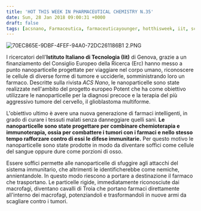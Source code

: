 ```yaml
---
title: 'HOT THIS WEEK IN PHARMACEUTICAL CHEMISTRY N.35'
date: Sun, 28 Jan 2018 09:00:31 +0000
draft: false
tags: [acsnano, Farmaceutica, farmaceuticayounger, hotthisweek, iit, science]
---
```


![70EC865E-9DBF-4FEF-94A0-72DC261186B1 2.PNG](https://silviavernotico.files.wordpress.com/2018/01/70ec865e-9dbf-4fef-94a0-72dc261186b1-2.png?w=340)

I ricercatori dell'**Istituto Italiano di Tecnologia (Iit)** di Genova, grazie a un finanziamento del Consiglio Europeo della Ricerca (Erc) hanno messo a punto nanoparticelle progettate per viaggiare nel corpo umano, riconoscere le cellule di diverse forme di tumore e ucciderle, somministrando loro un farmaco. Descritte sulla rivista _ACS Nano_, le nanoparticelle sono state realizzate nell'ambito del progetto europeo Potent che ha come obiettivo utilizzare le nanoparticelle per la diagnosi precoce e la terapia del più aggressivo tumore del cervello, il glioblastoma multiforme.

L'obiettivo ultimo è avere una nuova generazione di farmaci intelligenti, in grado di curare i tessuti malati senza danneggiare quelli sani. **Le nanoparticelle sono state progettare per combinare chemioterapia e immunoterapia, ossia per combattere i tumori con i farmaci e nello stesso tempo rafforzare contro di essi le difese immunitarie.** Per questo motivo le nanoparticelle sono state prodotte in modo da diventare soffici come cellule del sangue oppure dure come porzioni di osso. 

Essere soffici permette alle nanoparticelle di sfuggire agli attacchi del sistema immunitario, che altrimenti le identificherebbe come nemiche, annientandole. In questo modo riescono a portare a destinazione il farmaco che trasportano. Le particelle rigide, immediatamente riconosciute dai macrofagi, diventano cavalli di Troia che portano farmaci direttamente all'interno dei macrofagi, potenziandoli e trasformandoli in nuove armi da scagliare contro i tumori.